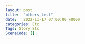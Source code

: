 ```yaml
---
layout: post
title:  "others_test"
date:   2022-11-17 07:00:00 +0000
categories: Etc
Tags: Story Etc
SceneCode: []
---
```

